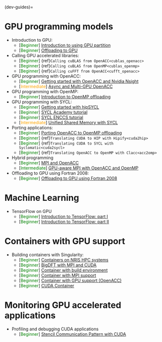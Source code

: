 (dev-guides)=
# GPU programming models
- Introduction to GPU:
    - [<span style="color:green">Beginner</span>]
        [Introduction to using GPU partition](guides/gpu.md)
    - [<span style="color:green">Beginner</span>]
        [Offloading to GPU](guides/offloading.md)
- Calling GPU accelerated libraries:
    - [<span style="color:green">Beginner</span>]
        {ref}`Calling cuBLAS from OpenACC<cublas_openacc>`
    - [<span style="color:green">Beginner</span>]
        {ref}`Calling cuBLAS from OpenMP<cublas_openmp>`
    - [<span style="color:green">Beginner</span>]
        {ref}`Calling cuFFT from OpenACC<cufft_openacc>`    
- GPU programming with OpenACC:
    - [<span style="color:green">Beginner</span>]
        [Getting started with OpenACC and Nvidia Nsight](guides/openacc.md)
    - [<span style="color:orange">Intermediate</span>]
        [Async and Multi-GPU OpenACC](guides/async_openacc.md)
- GPU programming with OpenMP:
    - [<span style="color:green">Beginner</span>]
        [Introduction to OpenMP offloading](guides/ompoffload.md)
- GPU programming with SYCL:
    - [<span style="color:green">Beginner</span>]
        [Getting started with hipSYCL](guides/hipsycl.md)
    - [<span style="color:green">Beginner</span>]
        [SYCL Academy tutorial](guides/sycl_academy.md)
    - [<span style="color:green">Beginner</span>]
        [SYCL ENCCS tutorial](guides/sycl_enccs.md)
    - [<span style="color:orange">Intermediate</span>]
        [Unified Shared Memory with SYCL](guides/sycl_usm.md)
- Porting applications:
    - [<span style="color:green">Beginner</span>]
        [Porting OpenACC to OpenMP offloading](guides/converting_acc2omp/openacc2openmp.md) 
     - [<span style="color:green">Beginner</span>]
        {ref}`Translating CUDA to HIP with Hipify<cuda2hip>`
    - [<span style="color:green">Beginner</span>]
        {ref}`Translating CUDA to SYCL with Syclomatic<cuda2sycl>`  
    - [<span style="color:green">Beginner</span>]
        {ref}`Translating OpenACC to OpenMP with Clacc<acc2omp>`    
- Hybrid programming
    - [<span style="color:green">Beginner</span>]
        [MPI and OpenACC](guides/openacc_mpi.md)
    - [<span style="color:green">Intermediate</span>]
        [GPU-aware MPI with OpenACC and OpenMP](guides/gpuaware_mpi.md)            
- Offloading to GPU using Fortran 2008:
    - [<span style="color:green">Beginner</span>]
        [Offloading to GPU using Fortran 2008](guides/offloading-using-fortran.md)

# Machine Learning
- TensorFlow on GPU
    - [<span style="color:green">Beginner</span>]
        [Introduction to TensorFlow: part I](guides/tensorflow_gpu.md)
    - [<span style="color:green">Beginner</span>]
        [Introduction to TensorFlow: part II](guides/gpu/tensorflow.md)

# Containers with GPU support
- Building containers with Singularity:
    - [<span style="color:green">Beginner</span>]
        [Containers on NRIS HPC systems](guides/containers.md)
    - [<span style="color:green">Beginner</span>]
        [BigDFT with MPI and CUDA](guides/containers/bigdft.md)
    - [<span style="color:green">Beginner</span>]
        [Container with build environment](guides/container_env.md)
    - [<span style="color:green">Beginner</span>]
        [Container with MPI support](guides/container_mpi.md)
    - [<span style="color:green">Beginner</span>]
        [Container with GPU support (OpenACC)](guides/container_openacc.md)
    - [<span style="color:green">Beginner</span>]
        [CUDA Container](guides/gpu/cuda-container.md)

# Monitoring GPU accelerated applications
- Profiling and debugging CUDA applications
    - [<span style="color:green">Beginner</span>]
        [Stencil Communication Pattern with CUDA](guides/stencil.md)
